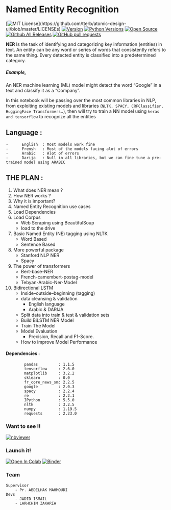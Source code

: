 # Named Entity Recognition 
[![MIT License](https://img.shields.io/apm/l/atomic-design-ui.svg?)](https://github.com/tterb/atomic-design-ui/blob/master/LICENSEs)
[![Version](https://badge.fury.io/gh/tterb%2FHyde.svg)](https://badge.fury.io/gh/tterb%2FHyde)
[![Python Versions](https://img.shields.io/pypi/pyversions/yt2mp3.svg)](https://pypi.python.org/pypi/yt2mp3/)
[![Open Source](https://badges.frapsoft.com/os/v1/open-source.svg?v=103)](https://opensource.org/)
[![Github All Releases](https://img.shields.io/github/downloads/atom/atom/total.svg?style=flat)]()
[![GitHub pull requests](https://img.shields.io/github/issues-pr/cdnjs/cdnjs.svg?style=flat)]()

**NER** Is the task of identifying and categorizing key information (entities) in text. An entity can be any word or series of words that consistently refers to the same thing. Every detected entity is classified into a predetermined category. 

##### Example, 

An NER machine learning (ML) model might detect the word “Google” in a text and classify it as a “Company”.

In this notebook will be passing over the most common libraries in NLP, from exploiting existing models and libraries (`NLTK, SPACY, CRFClassifier, HuggingFace Transformers`..), then will try to train a NN model using `keras and tensorflow` to recognize all the entities 

##  Language :

    -      English  : Most models work fine 
    -      Frensh   : Most of the models facing alot of errors
    -      Arabic   : Alot of errors 
    -      Darija   : Null in all libraries, but we can fine tune a pre-trained model using ARABIC
    
## THE PLAN :


1.   What does NER mean ?
2.   How NER works ?
3.   Why it is important?
3.   Named Entity Recognition use cases
4.   Load Dependencies
5.   Load Corpus
        -   Web Scraping using BeautifulSoup
        -   load to the drive
6.   Basic Named Entity (NE) tagging using NLTK
        -   Word Based
        -   Sentence Based
7.   More powerful package
        -   Stanford NLP NER
        -   Spacy
8.  The power of transformers
      - Bert-base-NER
      - French-camembert-postag-model
      - Tebyan-Arabic-Ner-Model
9.  Bidirectional LSTM 
    -   Inside–outside–beginning (tagging)
    -   data cleansing & validation
        -   English language
        -   Arabic & DARIJA
    -   Split data into train & test & validation sets 
    -   Build BiLSTM NER Model
    -   Train The Model
    -   Model Evaluation
        - Precision, Recall and F1-Score.
    -   How to improve Model Performance
    
#### Dependencies :

            pandas         : 1.1.5
            tensorflow     : 2.6.0
            matplotlib     : 3.2.2
            sklearn        : 0.0
            fr_core_news_sm: 2.2.5
            google         : 2.0.3
            spacy          : 2.2.4
            re             : 2.2.1
            IPython        : 5.5.0
            nltk           : 3.2.5
            numpy          : 1.19.5
            requests       : 2.23.0
            
            
### Want to see !! 

[![nbviewer](https://raw.githubusercontent.com/jupyter/design/master/logos/Badges/nbviewer_badge.svg)](https://nbviewer.jupyter.org/github/ismailyou/named_entity_reco/blob/main/Named_Enitity_Extraction.ipynb)

### Launch it!

[![Open In Colab](https://colab.research.google.com/assets/colab-badge.svg)](https://colab.research.google.com/github/ismailyou/named_entity_reco/blob/main/Named_Enitity_Extraction.ipynb)
[![Binder](https://mybinder.org/badge_logo.svg)](https://mybinder.org/v2/gh/ismailyou/named_entity_reco/main?filepath=Named_Enitity_Extraction)


        
### Team
    
    Supervisor    
        - Pr. ABDELHAK MAHMOUDI
    Devs
        - JADID ISMAIL
        - LARHCHIM ZAKARIA


